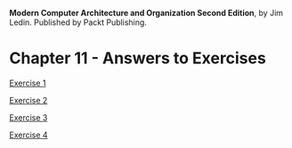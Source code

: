 __Modern Computer Architecture and Organization Second Edition__, by Jim Ledin. Published by Packt Publishing.
# Chapter 11 - Answers to Exercises

[Exercise 1](Ex__1_hello_riscv.md)

[Exercise 2](Ex__2_riscv_assembly.md)

[Exercise 3](Ex__3_riscv_expr.md)

[Exercise 4](Ex__4_arty_riscv.md)
